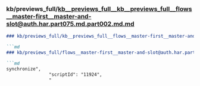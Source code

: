 ### kb/previews_full/kb__previews_full__kb__previews_full__flows__master-first__master-and-slot@auth.har.part075.md.part002.md.md

```md
### kb/previews_full/kb__previews_full__flows__master-first__master-and-slot@auth.har.part075.md.part002.md

```md
### kb/previews_full/flows__master-first__master-and-slot@auth.har.part075.md (part 002)

```md
synchronize",
                "scriptId": "11924",
                "
```

```

```

```
